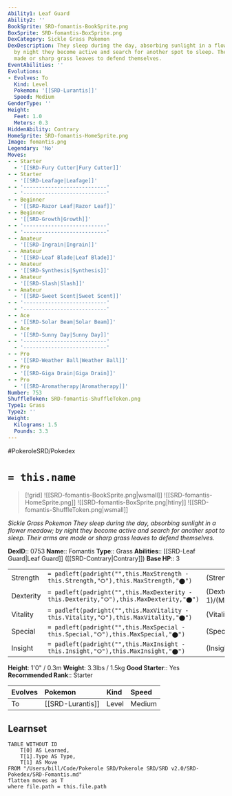 ```yaml
---
Ability1: Leaf Guard
Ability2: ''
BookSprite: SRD-fomantis-BookSprite.png
BoxSprite: SRD-fomantis-BoxSprite.png
DexCategory: Sickle Grass Pokemon
DexDescription: They sleep during the day, absorbing sunlight in a flower meadow;
  by night they become active and search for another spot to sleep. Their arms are
  made or sharp grass leaves to defend themselves.
EventAbilities: ''
Evolutions:
- Evolves: To
  Kind: Level
  Pokemon: '[[SRD-Lurantis]]'
  Speed: Medium
GenderType: ''
Height:
  Feet: 1.0
  Meters: 0.3
HiddenAbility: Contrary
HomeSprite: SRD-fomantis-HomeSprite.png
Image: fomantis.png
Legendary: 'No'
Moves:
- - Starter
  - '[[SRD-Fury Cutter|Fury Cutter]]'
- - Starter
  - '[[SRD-Leafage|Leafage]]'
- - '---------------------------'
  - '---------------------------'
- - Beginner
  - '[[SRD-Razor Leaf|Razor Leaf]]'
- - Beginner
  - '[[SRD-Growth|Growth]]'
- - '---------------------------'
  - '---------------------------'
- - Amateur
  - '[[SRD-Ingrain|Ingrain]]'
- - Amateur
  - '[[SRD-Leaf Blade|Leaf Blade]]'
- - Amateur
  - '[[SRD-Synthesis|Synthesis]]'
- - Amateur
  - '[[SRD-Slash|Slash]]'
- - Amateur
  - '[[SRD-Sweet Scent|Sweet Scent]]'
- - '---------------------------'
  - '---------------------------'
- - Ace
  - '[[SRD-Solar Beam|Solar Beam]]'
- - Ace
  - '[[SRD-Sunny Day|Sunny Day]]'
- - '---------------------------'
  - '---------------------------'
- - Pro
  - '[[SRD-Weather Ball|Weather Ball]]'
- - Pro
  - '[[SRD-Giga Drain|Giga Drain]]'
- - Pro
  - '[[SRD-Aromatherapy|Aromatherapy]]'
Number: 753
ShuffleToken: SRD-fomantis-ShuffleToken.png
Type1: Grass
Type2: ''
Weight:
  Kilograms: 1.5
  Pounds: 3.3
---
```


#PokeroleSRD/Pokedex

# `= this.name`

> [!grid]
> ![[SRD-fomantis-BookSprite.png|wsmall]]
> ![[SRD-fomantis-HomeSprite.png]]
> ![[SRD-fomantis-BoxSprite.png|htiny]]
> ![[SRD-fomantis-ShuffleToken.png|wsmall]]


*Sickle Grass Pokemon*
*They sleep during the day, absorbing sunlight in a flower meadow; by night they become active and search for another spot to sleep. Their arms are made or sharp grass leaves to defend themselves.*

**DexID**:: 0753
**Name**:: Fomantis
**Type**:: Grass
**Abilities**:: [[SRD-Leaf Guard|Leaf Guard]] ([[SRD-Contrary|Contrary]])
**Base HP**:: 3

|           |                                                                                        |                                          |
| --------- | -------------------------------------------------------------------------------------- | ---------------------------------------- |
| Strength  | `= padleft(padright("",this.MaxStrength - this.Strength,"⭘"),this.MaxStrength,"⬤")`    | (Strength::2)/(MaxStrength::4)   |
| Dexterity | `= padleft(padright("",this.MaxDexterity - this.Dexterity,"⭘"),this.MaxDexterity,"⬤")` | (Dexterity:: 1)/(MaxDexterity::3) |
| Vitality  | `= padleft(padright("",this.MaxVitality - this.Vitality,"⭘"),this.MaxVitality,"⬤")`    | (Vitality::1)/(MaxVitality::3)   |
| Special   | `= padleft(padright("",this.MaxSpecial - this.Special,"⭘"),this.MaxSpecial,"⬤")`       | (Special::2)/(MaxSpecial::4)     |
| Insight   | `= padleft(padright("",this.MaxInsight - this.Insight,"⭘"),this.MaxInsight,"⬤")`       | (Insight::1)/(MaxInsight::3)     |

**Height**: 1'0" / 0.3m
**Weight**: 3.3lbs / 1.5kg
**Good Starter**:: Yes
**Recommended Rank**:: Starter

| Evolves   | Pokemon          | Kind   | Speed   |
|:----------|:-----------------|:-------|:--------|
| To        | [[SRD-Lurantis]] | Level  | Medium  |

## Learnset

```dataview
TABLE WITHOUT ID
    T[0] AS Learned,
    T[1].Type AS Type,
    T[1] AS Move
FROM "/Users/bill/Code/Pokerole SRD/Pokerole SRD/SRD v2.0/SRD-Pokedex/SRD-Fomantis.md"
flatten moves as T
where file.path = this.file.path
```
